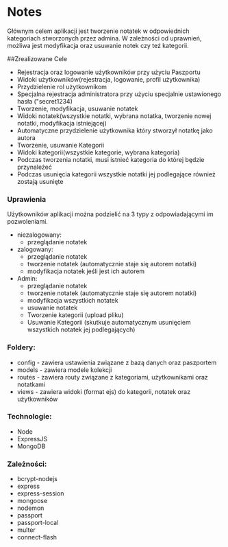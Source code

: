 # Notes
Głównym celem aplikacji jest tworzenie notatek w odpowiednich kategoriach stworzonych przez admina.
W zależności od uprawnień, możliwa jest modyfikacja oraz usuwanie notek czy też kategorii.

##Zrealizowane Cele
* Rejestracja oraz logowanie użytkowników przy użyciu Paszportu
* Widoki użytkowników(rejestracja, logowanie, profil użytkownika)
* Przydzielenie rol użytkownikom
* Specjalna rejestracja administratora przy użyciu specjalnie ustawionego hasła ("secret1234)
* Tworzenie, modyfikacja, usuwanie notatek
* Widoki notatek(wszystkie notatki, wybrana notatka, tworzenie nowej notatki, modyfikacja istniejącej)
* Automatyczne przydzielenie użytkownika który stworzył notatkę jako autora
* Tworzenie, usuwanie Kategorii
* Widoki kategorii(wszystkie kategorie, wybrana kategoria)
* Podczas tworzenia notatki, musi istnieć kategoria do której będzie przynależeć
* Podczas usunięcia kategorii wszystkie notatki jej podlegające również zostają usunięte

### Uprawienia
Użytkowników aplikacji można podzielić na 3 typy z odpowiadającymi im pozwoleniami.
* niezalogowany:
  * przeglądanie notatek
* zalogowany:
  * przeglądanie notatek
  * tworzenie notatek (automatycznie staje się autorem notatki)
  * modyfikacja notatek jeśli jest ich autorem
* Admin:
  * przeglądanie notatek
  * tworzenie notatek (automatycznie staje się autorem notatki)
  * modyfikacja wszystkich notatek
  * usuwanie notatek
  * Tworzenie kategorii (upload pliku)
  * Usuwanie Kategorii (skutkuje automatycznym usunięciem wszystkich notatek jej podlegających)

### Foldery:
* config - zawiera ustawienia związane z bazą danych oraz paszportem
* models - zawiera modele kolekcji
* routes - zawiera routy związane z kategoriami, użytkownikami oraz notatkami
* views - zawiera widoki (format ejs) do kategorii, notatek oraz użytkowników


### Technologie:
* Node
* ExpressJS
* MongoDB

### Zależności:
* bcrypt-nodejs
* express
* express-session
* mongoose
* nodemon
* passport
* passport-local
* multer
* connect-flash


